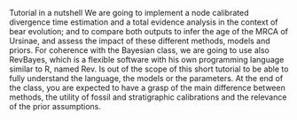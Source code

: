 Tutorial in a nutshell
We are going to implement a node calibrated divergence time estimation and a total evidence analysis in the context of bear evolution; and to compare both outputs to infer the age of the MRCA of Ursinae, and assess the impact of these different methods, models and priors. For coherence with the Bayesian class, we are going to use also RevBayes, which is a flexible software with his own programming language similar to R, named Rev. Is out of the scope of this short tutorial to be able to fully understand the language, the models or the parameters. At the end of the class, you are expected to have a grasp of the main difference between methods, the utility of fossil and stratigraphic calibrations
and the relevance of the prior assumptions. 

